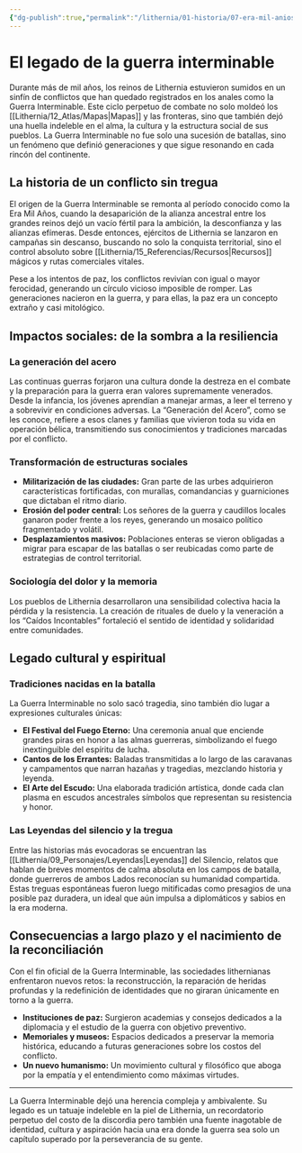 ```yaml
---
{"dg-publish":true,"permalink":"/lithernia/01-historia/07-era-mil-anios/el-legado-de-la-guerra-interminable/","title":"El legado de la guerra interminable","tags":["lithernia","evento-historico"]}
---
```


# El legado de la guerra interminable

Durante más de mil años, los reinos de Lithernia estuvieron sumidos en un sinfín de conflictos que han quedado registrados en los anales como la Guerra Interminable. Este ciclo perpetuo de combate no solo moldeó los [[Lithernia/12_Atlas/Mapas\|Mapas]] y las fronteras, sino que también dejó una huella indeleble en el alma, la cultura y la estructura social de sus pueblos. La Guerra Interminable no fue solo una sucesión de batallas, sino un fenómeno que definió generaciones y que sigue resonando en cada rincón del continente.

## La historia de un conflicto sin tregua

El origen de la Guerra Interminable se remonta al período conocido como la Era Mil Años, cuando la desaparición de la alianza ancestral entre los grandes reinos dejó un vacío fértil para la ambición, la desconfianza y las alianzas efímeras. Desde entonces, ejércitos de Lithernia se lanzaron en campañas sin descanso, buscando no solo la conquista territorial, sino el control absoluto sobre [[Lithernia/15_Referencias/Recursos\|Recursos]] mágicos y rutas comerciales vitales.

Pese a los intentos de paz, los conflictos revivían con igual o mayor ferocidad, generando un círculo vicioso imposible de romper. Las generaciones nacieron en la guerra, y para ellas, la paz era un concepto extraño y casi mitológico.

## Impactos sociales: de la sombra a la resiliencia

### La generación del acero

Las continuas guerras forjaron una cultura donde la destreza en el combate y la preparación para la guerra eran valores supremamente venerados. Desde la infancia, los jóvenes aprendían a manejar armas, a leer el terreno y a sobrevivir en condiciones adversas. La “Generación del Acero”, como se les conoce, refiere a esos clanes y familias que vivieron toda su vida en operación bélica, transmitiendo sus conocimientos y tradiciones marcadas por el conflicto.

### Transformación de estructuras sociales

- **Militarización de las ciudades:** Gran parte de las urbes adquirieron características fortificadas, con murallas, comandancias y guarniciones que dictaban el ritmo diario.
- **Erosión del poder central:** Los señores de la guerra y caudillos locales ganaron poder frente a los reyes, generando un mosaico político fragmentado y volátil.
- **Desplazamientos masivos:** Poblaciones enteras se vieron obligadas a migrar para escapar de las batallas o ser reubicadas como parte de estrategias de control territorial.

### Sociología del dolor y la memoria

Los pueblos de Lithernia desarrollaron una sensibilidad colectiva hacia la pérdida y la resistencia. La creación de rituales de duelo y la veneración a los “Caídos Incontables” fortaleció el sentido de identidad y solidaridad entre comunidades.

## Legado cultural y espiritual

### Tradiciones nacidas en la batalla

La Guerra Interminable no solo sacó tragedia, sino también dio lugar a expresiones culturales únicas:

- **El Festival del Fuego Eterno:** Una ceremonia anual que enciende grandes piras en honor a las almas guerreras, simbolizando el fuego inextinguible del espíritu de lucha.
- **Cantos de los Errantes:** Baladas transmitidas a lo largo de las caravanas y campamentos que narran hazañas y tragedias, mezclando historia y leyenda.
- **El Arte del Escudo:** Una elaborada tradición artística, donde cada clan plasma en escudos ancestrales símbolos que representan su resistencia y honor.

### Las Leyendas del silencio y la tregua

Entre las historias más evocadoras se encuentran las [[Lithernia/09_Personajes/Leyendas\|Leyendas]] del Silencio, relatos que hablan de breves momentos de calma absoluta en los campos de batalla, donde guerreros de ambos Lados reconocían su humanidad compartida. Estas treguas espontáneas fueron luego mitificadas como presagios de una posible paz duradera, un ideal que aún impulsa a diplomáticos y sabios en la era moderna.

## Consecuencias a largo plazo y el nacimiento de la reconciliación

Con el fin oficial de la Guerra Interminable, las sociedades lithernianas enfrentaron nuevos retos: la reconstrucción, la reparación de heridas profundas y la redefinición de identidades que no giraran únicamente en torno a la guerra.

- **Instituciones de paz:** Surgieron academias y consejos dedicados a la diplomacia y el estudio de la guerra con objetivo preventivo.
- **Memoriales y museos:** Espacios dedicados a preservar la memoria histórica, educando a futuras generaciones sobre los costos del conflicto.
- **Un nuevo humanismo:** Un movimiento cultural y filosófico que aboga por la empatía y el entendimiento como máximas virtudes.

---

La Guerra Interminable dejó una herencia compleja y ambivalente. Su legado es un tatuaje indeleble en la piel de Lithernia, un recordatorio perpetuo del costo de la discordia pero también una fuente inagotable de identidad, cultura y aspiración hacia una era donde la guerra sea solo un capítulo superado por la perseverancia de su gente.